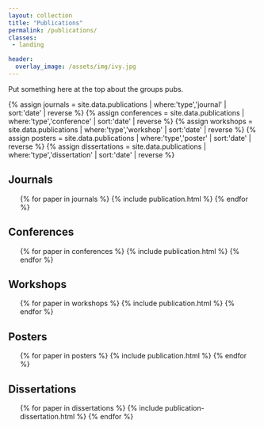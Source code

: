 ```yaml
---
layout: collection
title: "Publications"
permalink: /publications/
classes:
 - landing

header:
  overlay_image: /assets/img/ivy.jpg
---
```


Put something here at the top about the groups pubs.
    
{% assign journals = site.data.publications | where:'type','journal' | sort:'date' | reverse %}
{% assign conferences = site.data.publications | where:'type','conference' | sort:'date' | reverse %}
{% assign workshops = site.data.publications | where:'type','workshop' | sort:'date' | reverse %}
{% assign posters = site.data.publications | where:'type','poster' | sort:'date' | reverse %}
{% assign dissertations = site.data.publications | where:'type','dissertation' | sort:'date' | reverse %}

<h2>Journals</h2>
<ul>        
{% for paper in journals %}
{% include publication.html %}
{% endfor %}
</ul> 

<h2>Conferences</h2>
<ul>        
{% for paper in conferences %}
{% include publication.html %}
{% endfor %}
</ul> 

<h2>Workshops</h2>
<ul>        
{% for paper in workshops %}
{% include publication.html %}
{% endfor %}
</ul> 

<h2>Posters</h2>
<ul>        
{% for paper in posters %}
{% include publication.html %}
{% endfor %}
</ul> 
    
<h2>Dissertations</h2>
<ul>
{% for paper in dissertations %}
{% include publication-dissertation.html %}
{% endfor %}
</ul>
